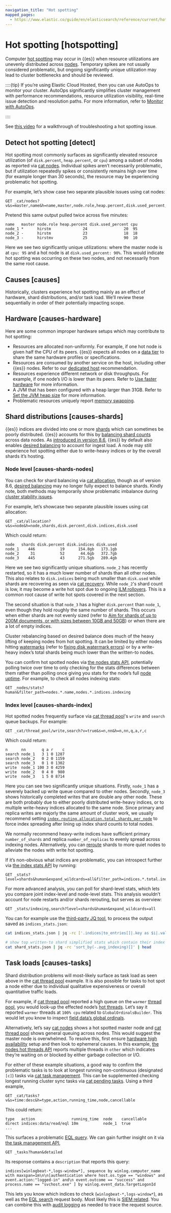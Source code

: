 ```yaml
---
navigation_title: "Hot spotting"
mapped_pages:
  - https://www.elastic.co/guide/en/elasticsearch/reference/current/hotspotting.html
---
```




# Hot spotting [hotspotting]


Computer [hot spotting](https://en.wikipedia.org/wiki/Hot_spot_(computer_programming)) may occur in {{es}} when resource utilizations are unevenly distributed across [nodes](elasticsearch://reference/elasticsearch/configuration-reference/node-settings.md). Temporary spikes are not usually considered problematic, but ongoing significantly unique utilization may lead to cluster bottlenecks and should be reviewed.

::::{tip}
If you’re using Elastic Cloud Hosted, then you can use AutoOps to monitor your cluster. AutoOps significantly simplifies cluster management with performance recommendations, resource utilization visibility, real-time issue detection and resolution paths. For more information, refer to [Monitor with AutoOps](/deploy-manage/monitor/autoops.md).

::::


See [this video](https://www.youtube.com/watch?v=Q5ODJ5nIKAM) for a walkthrough of troubleshooting a hot spotting issue.


## Detect hot spotting [detect]

Hot spotting most commonly surfaces as significantly elevated resource utilization (of `disk.percent`, `heap.percent`, or `cpu`) among a subset of nodes as reported via [cat nodes](https://www.elastic.co/docs/api/doc/elasticsearch/operation/operation-cat-nodes). Individual spikes aren’t necessarily problematic, but if utilization repeatedly spikes or consistently remains high over time (for example longer than 30 seconds), the resource may be experiencing problematic hot spotting.

For example, let’s show case two separate plausible issues using cat nodes:

```console
GET _cat/nodes?v&s=master,name&h=name,master,node.role,heap.percent,disk.used_percent,cpu
```

Pretend this same output pulled twice across five minutes:

```console-result
name   master node.role heap.percent disk.used_percent cpu
node_1 *      hirstm              24                20  95
node_2 -      hirstm              23                18  18
node_3 -      hirstmv             25                90  10
```

Here we see two significantly unique utilizations: where the master node is at `cpu: 95` and a hot node is at `disk.used_percent: 90%`. This would indicate hot spotting was occurring on these two nodes, and not necessarily from the same root cause.


## Causes [causes]

Historically, clusters experience hot spotting mainly as an effect of hardware, shard distributions, and/or task load. We’ll review these sequentially in order of their potentially impacting scope.


## Hardware [causes-hardware]

Here are some common improper hardware setups which may contribute to hot spotting:

* Resources are allocated non-uniformly. For example, if one hot node is given half the CPU of its peers. {{es}} expects all nodes on a [data tier](../../manage-data/lifecycle/data-tiers.md) to share the same hardware profiles or specifications.
* Resources are consumed by another service on the host, including other {{es}} nodes. Refer to our [dedicated host](../../deploy-manage/deploy/self-managed/deploy-cluster.md#dedicated-host) recommendation.
* Resources experience different network or disk throughputs. For example, if one node’s I/O is lower than its peers. Refer to [Use faster hardware](../../deploy-manage/production-guidance/optimize-performance/indexing-speed.md) for more information.
* A JVM that has been configured with a heap larger than 31GB. Refer to [Set the JVM heap size](elasticsearch://reference/elasticsearch/jvm-settings.md#set-jvm-heap-size) for more information.
* Problematic resources uniquely report [memory swapping](../../deploy-manage/deploy/self-managed/setup-configuration-memory.md).


## Shard distributions [causes-shards]

{{es}} indices are divided into one or more [shards](https://en.wikipedia.org/wiki/Shard_(database_architecture)) which can sometimes be poorly distributed. {{es}} accounts for this by [balancing shard counts](elasticsearch://reference/elasticsearch/configuration-reference/cluster-level-shard-allocation-routing-settings.md) across data nodes. As [introduced in version 8.6](https://www.elastic.co/blog/whats-new-elasticsearch-kibana-cloud-8-6-0), {{es}} by default also enables [desired balancing](elasticsearch://reference/elasticsearch/configuration-reference/cluster-level-shard-allocation-routing-settings.md) to account for ingest load. A node may still experience hot spotting either due to write-heavy indices or by the overall shards it’s hosting.


### Node level [causes-shards-nodes]

You can check for shard balancing via [cat allocation](https://www.elastic.co/docs/api/doc/elasticsearch/operation/operation-cat-allocation), though as of version 8.6, [desired balancing](elasticsearch://reference/elasticsearch/configuration-reference/cluster-level-shard-allocation-routing-settings.md) may no longer fully expect to balance shards. Kindly note, both methods may temporarily show problematic imbalance during [cluster stability issues](../../deploy-manage/distributed-architecture/discovery-cluster-formation/cluster-fault-detection.md).

For example, let’s showcase two separate plausible issues using cat allocation:

```console
GET _cat/allocation?v&s=node&h=node,shards,disk.percent,disk.indices,disk.used
```

Which could return:

```console-result
node   shards disk.percent disk.indices disk.used
node_1    446           19      154.8gb   173.1gb
node_2     31           52       44.6gb   372.7gb
node_3    445           43      271.5gb   289.4gb
```

Here we see two significantly unique situations. `node_2` has recently restarted, so it has a much lower number of shards than all other nodes. This also relates to `disk.indices` being much smaller than `disk.used` while shards are recovering as seen via [cat recovery](https://www.elastic.co/docs/api/doc/elasticsearch/operation/operation-cat-recovery). While `node_2`'s shard count is low, it may become a write hot spot due to ongoing [ILM rollovers](elasticsearch://reference/elasticsearch/index-lifecycle-actions/ilm-rollover.md). This is a common root cause of write hot spots covered in the next section.

The second situation is that `node_3` has a higher `disk.percent` than `node_1`, even though they hold roughly the same number of shards. This occurs when either shards are not evenly sized (refer to [Aim for shards of up to 200M documents, or with sizes between 10GB and 50GB](../../deploy-manage/production-guidance/optimize-performance/size-shards.md#shard-size-recommendation)) or when there are a lot of empty indices.

Cluster rebalancing based on desired balance does much of the heavy lifting of keeping nodes from hot spotting. It can be limited by either nodes hitting [watermarks](elasticsearch://reference/elasticsearch/configuration-reference/cluster-level-shard-allocation-routing-settings.md#disk-based-shard-allocation) (refer to [fixing disk watermark errors](fix-watermark-errors.md)) or by a write-heavy index’s total shards being much lower than the written-to nodes.

You can confirm hot spotted nodes via [the nodes stats API](https://www.elastic.co/docs/api/doc/elasticsearch/operation/operation-nodes-stats), potentially polling twice over time to only checking for the stats differences between them rather than polling once giving you stats for the node’s full [node uptime](https://www.elastic.co/docs/api/doc/elasticsearch/operation/operation-nodes-usage). For example, to check all nodes indexing stats:

```console
GET _nodes/stats?human&filter_path=nodes.*.name,nodes.*.indices.indexing
```


### Index level [causes-shards-index]

Hot spotted nodes frequently surface via [cat thread pool](https://www.elastic.co/docs/api/doc/elasticsearch/operation/operation-cat-thread-pool)'s `write` and `search` queue backups. For example:

```console
GET _cat/thread_pool/write,search?v=true&s=n,nn&h=n,nn,q,a,r,c
```

Which could return:

```console-result
n      nn       q a r    c
search node_1   3 1 0 1287
search node_2   0 2 0 1159
search node_3   0 1 0 1302
write  node_1 100 3 0 4259
write  node_2   0 4 0  980
write  node_3   1 5 0 8714
```

Here you can see two significantly unique situations. Firstly, `node_1` has a severely backed up write queue compared to other nodes. Secondly, `node_3` shows historically completed writes that are double any other node. These are both probably due to either poorly distributed write-heavy indices, or to multiple write-heavy indices allocated to the same node. Since primary and replica writes are majorly the same amount of cluster work, we usually recommend setting [`index.routing.allocation.total_shards_per_node`](elasticsearch://reference/elasticsearch/index-settings/total-shards-per-node.md#total-shards-per-node) to force index spreading after lining up index shard counts to total nodes.

We normally recommend heavy-write indices have sufficient primary `number_of_shards` and replica `number_of_replicas` to evenly spread across indexing nodes. Alternatively, you can [reroute](https://www.elastic.co/docs/api/doc/elasticsearch/operation/operation-cluster-reroute) shards to more quiet nodes to alleviate the nodes with write hot spotting.

If it’s non-obvious what indices are problematic, you can introspect further via [the index stats API](https://www.elastic.co/docs/api/doc/elasticsearch/operation/operation-indices-stats) by running:

```console
GET _stats?level=shards&human&expand_wildcards=all&filter_path=indices.*.total.indexing.index_total
```

For more advanced analysis, you can poll for shard-level stats, which lets you compare joint index-level and node-level stats. This analysis wouldn’t account for node restarts and/or shards rerouting, but serves as overview:

```console
GET _stats/indexing,search?level=shards&human&expand_wildcards=all
```

You can for example use the [third-party JQ tool](https://stedolan.github.io/jq), to process the output saved as `indices_stats.json`:

```sh
cat indices_stats.json | jq -rc ['.indices|to_entries[]|.key as $i|.value.shards|to_entries[]|.key as $s|.value[]|{node:.routing.node[:4], index:$i, shard:$s, primary:.routing.primary, size:.store.size, total_indexing:.indexing.index_total, time_indexing:.indexing.index_time_in_millis, total_query:.search.query_total, time_query:.search.query_time_in_millis } | .+{ avg_indexing: (if .total_indexing>0 then (.time_indexing/.total_indexing|round) else 0 end), avg_search: (if .total_search>0 then (.time_search/.total_search|round) else 0 end) }'] > shard_stats.json

# show top written-to shard simplified stats which contain their index and node references
cat shard_stats.json | jq -rc 'sort_by(-.avg_indexing)[]' | head
```


## Task loads [causes-tasks]

Shard distribution problems will most-likely surface as task load as seen above in the [cat thread pool](https://www.elastic.co/docs/api/doc/elasticsearch/operation/operation-cat-thread-pool) example. It is also possible for tasks to hot spot a node either due to individual qualitative expensiveness or overall quantitative traffic loads.

For example, if [cat thread pool](https://www.elastic.co/docs/api/doc/elasticsearch/operation/operation-cat-thread-pool) reported a high queue on the `warmer` [thread pool](elasticsearch://reference/elasticsearch/configuration-reference/thread-pool-settings.md), you would look-up the effected node’s [hot threads](https://www.elastic.co/docs/api/doc/elasticsearch/operation/operation-nodes-hot-threads). Let’s say it reported `warmer` threads at `100% cpu` related to `GlobalOrdinalsBuilder`. This would let you know to inspect [field data’s global ordinals](elasticsearch://reference/elasticsearch/mapping-reference/eager-global-ordinals.md).

Alternatively, let’s say [cat nodes](https://www.elastic.co/docs/api/doc/elasticsearch/operation/operation-cat-nodes) shows a hot spotted master node and [cat thread pool](https://www.elastic.co/docs/api/doc/elasticsearch/operation/operation-cat-thread-pool) shows general queuing across nodes. This would suggest the master node is overwhelmed. To resolve this, first ensure [hardware high availability](../../deploy-manage/production-guidance/availability-and-resilience/resilience-in-small-clusters.md) setup and then look to ephemeral causes. In this example, [the nodes hot threads API](https://www.elastic.co/docs/api/doc/elasticsearch/operation/operation-nodes-hot-threads) reports multiple threads in `other` which indicates they’re waiting on or blocked by either garbage collection or I/O.

For either of these example situations, a good way to confirm the problematic tasks is to look at longest running non-continuous (designated `[c]`) tasks via [cat task management](https://www.elastic.co/docs/api/doc/elasticsearch/operation/operation-cat-tasks). This can be supplemented checking longest running cluster sync tasks via [cat pending tasks](https://www.elastic.co/docs/api/doc/elasticsearch/operation/operation-cat-pending-tasks). Using a third example,

```console
GET _cat/tasks?v&s=time:desc&h=type,action,running_time,node,cancellable
```

This could return:

```console-result
type   action                running_time  node    cancellable
direct indices:data/read/eql 10m           node_1  true
...
```

This surfaces a problematic [EQL query](https://www.elastic.co/docs/api/doc/elasticsearch/operation/operation-eql-search). We can gain further insight on it via [the task management API](https://www.elastic.co/docs/api/doc/elasticsearch/group/endpoint-tasks),

```console
GET _tasks?human&detailed
```

Its response contains a `description` that reports this query:

```eql
indices[winlogbeat-*,logs-window*], sequence by winlog.computer_name with maxspan=1m\n\n[authentication where host.os.type == "windows" and event.action:"logged-in" and\n event.outcome == "success" and process.name == "svchost.exe" ] by winlog.event_data.TargetLogonId
```

This lets you know which indices to check (`winlogbeat-*,logs-window*`), as well as the [EQL search](https://www.elastic.co/docs/api/doc/elasticsearch/operation/operation-eql-search) request body. Most likely this is [SIEM related](/solutions/security.md). You can combine this with [audit logging](../../deploy-manage/security/logging-configuration/enabling-audit-logs.md) as needed to trace the request source.

